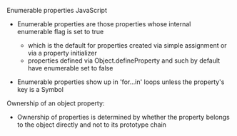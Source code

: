 Enumerable properties JavaScript
- Enumerable properties are those properties whose internal enumerable flag is set to true
	- which is the default for properties created via simple assignment or via a property initializer 
	- properties defined via Object.defineProperty and such by default have enumerable set to false

- Enumerable properties show up in 'for...in' loops unless the property's key is a Symbol

Ownership of an object property:
- Ownership of properties is determined by whether the property belongs to the object directly and not to its prototype chain